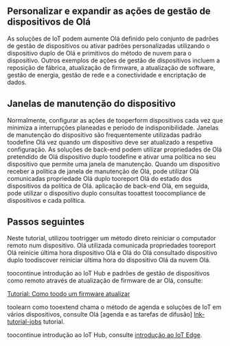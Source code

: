## <a name="customize-and-extend-hello-device-management-actions"></a>Personalizar e expandir as ações de gestão de dispositivos de Olá

As soluções de IoT podem aumente Olá definido pelo conjunto de padrões de gestão de dispositivos ou ativar padrões personalizadas utilizando o dispositivo duplo de Olá e primitivos do método de nuvem para o dispositivo. Outros exemplos de ações de gestão de dispositivos incluem a reposição de fábrica, atualização de firmware, a atualização de software, gestão de energia, gestão de rede e a conectividade e encriptação de dados.

## <a name="device-maintenance-windows"></a>Janelas de manutenção do dispositivo

Normalmente, configurar as ações de tooperform dispositivos cada vez que minimiza a interrupções planeadas e período de indisponibilidade. Janelas de manutenção do dispositivo são frequentemente utilizadas padrão toodefine Olá vez quando um dispositivo deve ser atualizado a respetiva configuração. As soluções de back-end podem utilizar propriedades de Olá pretendido de Olá dispositivo duplo toodefine e ativar uma política no seu dispositivo que permite uma janela de manutenção. Quando um dispositivo receber a política de janela de manutenção de Olá, pode utilizar Olá comunicadas propriedade Olá duplo tooreport Olá do estado dos dispositivos da política de Olá. aplicação de back-end Olá, em seguida, pode utilizar o dispositivo duplo consultas tooattest toocompliance de dispositivos e cada política.

## <a name="next-steps"></a>Passos seguintes

Neste tutorial, utilizou tootrigger um método direto reiniciar o computador remoto num dispositivo. Olá utilizada comunicada propriedades tooreport Olá reinicie última hora dispositivo Olá e Olá do Olá consultado dispositivo duplo toodiscover reiniciar última hora do dispositivo Olá da nuvem Olá.

toocontinue introdução ao IoT Hub e padrões de gestão de dispositivos como remoto através de atualização de firmware de ar Olá, consulte:

[Tutorial: Como toodo um firmware atualizar][lnk-fwupdate]

toolearn como tooextend chama o método de agenda e soluções de IoT em vários dispositivos, consulte Olá [agenda e as tarefas de difusão] [ lnk-tutorial-jobs] tutorial.

toocontinue introdução ao IoT Hub, consulte [introdução ao IoT Edge][lnk-iot-edge].

[lnk-fwupdate]: ../articles/iot-hub/iot-hub-node-node-firmware-update.md
[lnk-tutorial-jobs]: ../articles/iot-hub/iot-hub-node-node-schedule-jobs.md
[lnk-iot-edge]: ../articles/iot-hub/iot-hub-linux-iot-edge-get-started.md